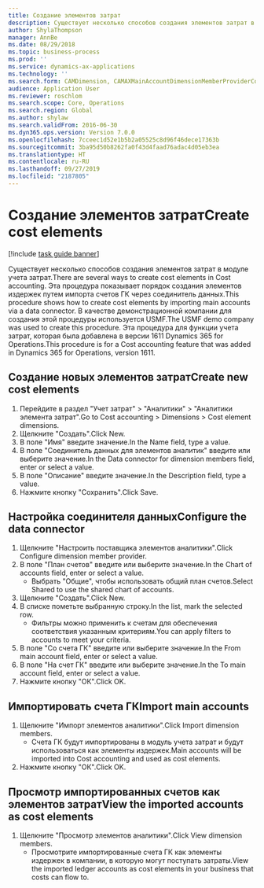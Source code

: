 ```yaml
---
title: Создание элементов затрат
description: Существует несколько способов создания элементов затрат в модуле учета затрат.
author: ShylaThompson
manager: AnnBe
ms.date: 08/29/2018
ms.topic: business-process
ms.prod: ''
ms.service: dynamics-ax-applications
ms.technology: ''
ms.search.form: CAMDimension, CAMAXMainAccountDimensionMemberProviderConfiguration, CAMDimensionMember
audience: Application User
ms.reviewer: roschlom
ms.search.scope: Core, Operations
ms.search.region: Global
ms.author: shylaw
ms.search.validFrom: 2016-06-30
ms.dyn365.ops.version: Version 7.0.0
ms.openlocfilehash: 7cceec1d52e1b5b2a05525c8d96f46dece17363b
ms.sourcegitcommit: 3ba95d50b8262fa0f43d4faad76adac4d05eb3ea
ms.translationtype: HT
ms.contentlocale: ru-RU
ms.lasthandoff: 09/27/2019
ms.locfileid: "2187805"
---
```

# <a name="create-cost-elements"></a><span data-ttu-id="a639f-103">Создание элементов затрат</span><span class="sxs-lookup"><span data-stu-id="a639f-103">Create cost elements</span></span> 

[!include [task guide banner](../../includes/task-guide-banner.md)]

<span data-ttu-id="a639f-104">Существует несколько способов создания элементов затрат в модуле учета затрат.</span><span class="sxs-lookup"><span data-stu-id="a639f-104">There are several ways to create cost elements in Cost accounting.</span></span> <span data-ttu-id="a639f-105">Эта процедура показывает порядок создания элементов издержек путем импорта счетов ГК через соединитель данных.</span><span class="sxs-lookup"><span data-stu-id="a639f-105">This procedure shows how to create cost elements by importing main accounts via a data connector.</span></span> <span data-ttu-id="a639f-106">В качестве демонстрационной компании для создания этой процедуры используется USMF.</span><span class="sxs-lookup"><span data-stu-id="a639f-106">The USMF demo company was used to create this procedure.</span></span> <span data-ttu-id="a639f-107">Эта процедура для функции учета затрат, которая была добавлена в версии 1611 Dynamics 365 for Operations.</span><span class="sxs-lookup"><span data-stu-id="a639f-107">This procedure is for a Cost accounting feature that was added in Dynamics 365 for Operations, version 1611.</span></span>


## <a name="create-new-cost-elements"></a><span data-ttu-id="a639f-108">Создание новых элементов затрат</span><span class="sxs-lookup"><span data-stu-id="a639f-108">Create new cost elements</span></span>
1. <span data-ttu-id="a639f-109">Перейдите в раздел "Учет затрат" > "Аналитики" > "Аналитики элемента затрат".</span><span class="sxs-lookup"><span data-stu-id="a639f-109">Go to Cost accounting > Dimensions > Cost element dimensions.</span></span>
2. <span data-ttu-id="a639f-110">Щелкните "Создать".</span><span class="sxs-lookup"><span data-stu-id="a639f-110">Click New.</span></span>
3. <span data-ttu-id="a639f-111">В поле "Имя" введите значение.</span><span class="sxs-lookup"><span data-stu-id="a639f-111">In the Name field, type a value.</span></span>
4. <span data-ttu-id="a639f-112">В поле "Соединитель данных для элементов аналитик" введите или выберите значение.</span><span class="sxs-lookup"><span data-stu-id="a639f-112">In the Data connector for dimension members field, enter or select a value.</span></span>
5. <span data-ttu-id="a639f-113">В поле "Описание" введите значение.</span><span class="sxs-lookup"><span data-stu-id="a639f-113">In the Description field, type a value.</span></span>
6. <span data-ttu-id="a639f-114">Нажмите кнопку "Сохранить".</span><span class="sxs-lookup"><span data-stu-id="a639f-114">Click Save.</span></span>

## <a name="configure-the-data-connector"></a><span data-ttu-id="a639f-115">Настройка соединителя данных</span><span class="sxs-lookup"><span data-stu-id="a639f-115">Configure the data connector</span></span>
1. <span data-ttu-id="a639f-116">Щелкните "Настроить поставщика элементов аналитики".</span><span class="sxs-lookup"><span data-stu-id="a639f-116">Click Configure dimension member provider.</span></span>
2. <span data-ttu-id="a639f-117">В поле "План счетов" введите или выберите значение.</span><span class="sxs-lookup"><span data-stu-id="a639f-117">In the Chart of accounts field, enter or select a value.</span></span>
    * <span data-ttu-id="a639f-118">Выбрать "Общие", чтобы использовать общий план счетов.</span><span class="sxs-lookup"><span data-stu-id="a639f-118">Select Shared to use the shared chart of accounts.</span></span>  
3. <span data-ttu-id="a639f-119">Щелкните "Создать".</span><span class="sxs-lookup"><span data-stu-id="a639f-119">Click New.</span></span>
4. <span data-ttu-id="a639f-120">В списке пометьте выбранную строку.</span><span class="sxs-lookup"><span data-stu-id="a639f-120">In the list, mark the selected row.</span></span>
    * <span data-ttu-id="a639f-121">Фильтры можно применить к счетам для обеспечения соответствия указанным критериям.</span><span class="sxs-lookup"><span data-stu-id="a639f-121">You can apply filters to accounts to meet your criteria.</span></span>  
5. <span data-ttu-id="a639f-122">В поле "Со счета ГК" введите или выберите значение.</span><span class="sxs-lookup"><span data-stu-id="a639f-122">In the From main account field, enter or select a value.</span></span>
6. <span data-ttu-id="a639f-123">В поле "На счет ГК" введите или выберите значение.</span><span class="sxs-lookup"><span data-stu-id="a639f-123">In the To main account field, enter or select a value.</span></span>
7. <span data-ttu-id="a639f-124">Нажмите кнопку "OК".</span><span class="sxs-lookup"><span data-stu-id="a639f-124">Click OK.</span></span>

## <a name="import-main-accounts"></a><span data-ttu-id="a639f-125">Импортировать счета ГК</span><span class="sxs-lookup"><span data-stu-id="a639f-125">Import main accounts</span></span>
1. <span data-ttu-id="a639f-126">Щелкните "Импорт элементов аналитики".</span><span class="sxs-lookup"><span data-stu-id="a639f-126">Click Import dimension members.</span></span>
    * <span data-ttu-id="a639f-127">Счета ГК будут импортированы в модуль учета затрат и будут использоваться как элементы издержек.</span><span class="sxs-lookup"><span data-stu-id="a639f-127">Main accounts will be imported into Cost accounting and used as cost elements.</span></span>  
2. <span data-ttu-id="a639f-128">Нажмите кнопку "OК".</span><span class="sxs-lookup"><span data-stu-id="a639f-128">Click OK.</span></span>

## <a name="view-the-imported-accounts-as-cost-elements"></a><span data-ttu-id="a639f-129">Просмотр импортированных счетов как элементов затрат</span><span class="sxs-lookup"><span data-stu-id="a639f-129">View the imported accounts as cost elements</span></span>
1. <span data-ttu-id="a639f-130">Щелкните "Просмотр элементов аналитики".</span><span class="sxs-lookup"><span data-stu-id="a639f-130">Click View dimension members.</span></span>
    * <span data-ttu-id="a639f-131">Просмотрите импортированные счета ГК как элементы издержек в компании, в которую могут поступать затраты.</span><span class="sxs-lookup"><span data-stu-id="a639f-131">View the imported ledger accounts as cost elements in your business that costs can flow to.</span></span>  

